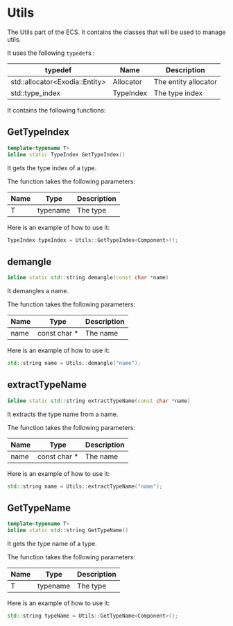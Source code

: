# Utils

The Utils part of the ECS. It contains the classes that will be used to manage utils.

It uses the following `typedef`s :

| typedef | Name      | Description |
|---------|-----------|-------------|
| std::allocator\<Exodia::Entity\> | Allocator | The entity allocator |
| std::type_index | TypeIndex | The type index |

It contains the following functions:

## GetTypeIndex

```c++
template<typename T>
inline static TypeIndex GetTypeIndex()
```

It gets the type index of a type.

The function takes the following parameters:

| Name | Type | Description |
|------|------|-------------|
| T | typename | The type |

Here is an example of how to use it:

```c++
TypeIndex typeIndex = Utils::GetTypeIndex<Component>();
```

## demangle

```c++
inline static std::string demangle(const char *name)
```

It demangles a name.

The function takes the following parameters:

| Name | Type | Description |
|------|------|-------------|
| name | const char * | The name |

Here is an example of how to use it:

```c++
std::string name = Utils::demangle("name");
```

## extractTypeName

```c++
inline static std::string extractTypeName(const char *name)
```

It extracts the type name from a name.

The function takes the following parameters:

| Name | Type | Description |
|------|------|-------------|
| name | const char * | The name |

Here is an example of how to use it:

```c++
std::string name = Utils::extractTypeName("name");
```

## GetTypeName

```c++
template<typename T>
inline static std::string GetTypeName()
```

It gets the type name of a type.

The function takes the following parameters:

| Name | Type | Description |
|------|------|-------------|
| T | typename | The type |

Here is an example of how to use it:

```c++
std::string typeName = Utils::GetTypeName<Component>();
```

